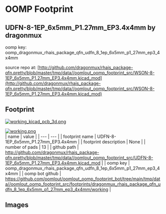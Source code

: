 # OOMP Footprint  
## UDFN-8-1EP_6x5mm_P1.27mm_EP3.4x4mm  by dragonmux  
  
oomp key: oomp_dragonmux_rhais_package_qfn_udfn_8_1ep_6x5mm_p1_27mm_ep3_4x4mm  
  
source repo at: [http://github.com/dragonmux/rhais_package-qfn.pretty/blob/master/tmp/data//oomlout_oomp_footprint_src/WSON-8-1EP_6x5mm_P1.27mm_EP3.4x4mm.kicad_mod](http://github.com/dragonmux/rhais_package-qfn.pretty/blob/master/tmp/data//oomlout_oomp_footprint_src/WSON-8-1EP_6x5mm_P1.27mm_EP3.4x4mm.kicad_mod)  
## Footprint  
  
[![working_kicad_pcb_3d.png](working_kicad_pcb_3d_600.png)](working_kicad_pcb_3d.png)  
  
[![working.png](working_600.png)](working.png)  
| name | value | 
| --- | --- | 
| footprint name | UDFN-8-1EP_6x5mm_P1.27mm_EP3.4x4mm | 
| footprint description | None | 
| number of pads | 13 | 
| github path | http://github.com/dragonmux/rhais_package-qfn.pretty/blob/master/tmp/data//oomlout_oomp_footprint_src/UDFN-8-1EP_6x5mm_P1.27mm_EP3.4x4mm.kicad_mod | 
| oomp key | oomp_dragonmux_rhais_package_qfn_udfn_8_1ep_6x5mm_p1_27mm_ep3_4x4mm | 
| oomp bot github | https://github.com/oomlout/oomlout_oomp_footprint_bot/tree/main/tmp/data//oomlout_oomp_footprint_src/footprints/dragonmux_rhais_package_qfn_udfn_8_1ep_6x5mm_p1_27mm_ep3_4x4mm/working | 
## Images  
